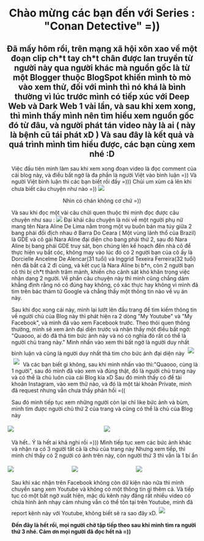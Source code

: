<h1 align="center" color="red"> 
Chào mừng các bạn đến với Series : "Conan Detective" =)) 
</h1>
<h2 align="center">  
Đã mấy hôm rồi, trên mạng xã hội xôn xao về một đoạn clip ch*t tay ch*t chân được lan truyền từ người này qua người khác mà nguồn gốc là từ một Blogger thuộc BlogSpot khiến mình tò mò vào xem thử, đối với mình thì nó khá là bình thường vì lúc trước mình có tiếp xúc với Deep Web và Dark Web 1 vài lần, và sau khi xem xong, thì mình thấy mình nên tìm hiểu xem nguồn gốc đó từ đâu, và người phát tán video này là ai ( này là bệnh cũ tái phát xD ) Và sau đây là kết quả và quá trình mình tìm hiểu được, các bạn cùng xem nhé :D 
</h2>
<p style="margin-left:15px"> 
Việc đầu tiên mình làm sau khi xem xong đoạn video là đọc comment của cái blog này, và điều bất ngờ là đa phần là người Việt vào bình luận =)) Và người Việt bình luận thì các bạn biết rồi đấy =))) Chủi um xùm cả lên khi chưa biết câu chuyện như nào =)) 
<img src="https://github.com/TrisKnightGamer/Conan-Detective/blob/master/4.png"> <p align="center">Nhìn có chán không cơ chứ =))</p> </img> 
</p>

<p style="margin-left:15px"> 
Và sau khi đọc một vài câu chửi quen thuộc thì mình đọc được câu chuyện như sau : 
<img src="https://github.com/TrisKnightGamer/Conan-Detective/blob/master/5.png"></img>
Đại khái câu chuyện là nói về một người phụ nữ mang tên Nara Aline De Lima nằm trong một vụ buôn bán ma túy giữa 2 bang phái đối địch nhau ở Barra Do Ceara ( Một vùng lãnh thổ của Brazil) là GDE và cô gái Nara Aline đại diện cho bang phái thứ 2, sau đó Nara Aline bị bang phái GDE truy sát, bọn chúng lên kế hoạch đến nhà cô để thực hiện vụ bắt cóc, không may vào lúc đó có 2 người bạn của cô ấy là Dorcielle Ancelme De Alencar(31 tuổi) và Inggrid Texeira Ferreira(32 tuổi) nên đã bắt cả 2 đi cùng, và kết cục là Nara Aline bị b*n, còn 2 người bạn cô thì bị ch*t thành trăm mảnh, khiến cho cảnh sát khó khăn trọng việc nhận dạng 2 người. Về phần câu chuyện này thì mình cũng chẳng dám khẳng định rằng nó có đúng hay không, có xác thực hay không vì mình đã tìm trên bác thám tử Google và chẳng thấy một thông tin nào về vụ án này.
</p>

<p style="margin-left:15px">
Sau khi đọc xong cái này, mình lại lướt lên đầu trang để tìm kiếm thông tin về người chủ của Blog này thì phát hiện ra 2 dòng "My Youtube" và "My Facebook", và mình đã vào xem Facebook trước. Theo thói quen thông thường, mình sẽ xem ảnh đại diện trước và nhận thấy một điều bất ngờ: "Quaooo, ai đó đã thả tim bức ảnh này và nó có nghĩa đó rất có thể là người chủ trang này." Mình nhấn vào xem thì bất ngờ là người duy nhất bình luận và cũng là người duy nhất thả tim cho bức ảnh đại diện này 
<img style="flex: 33.33%;padding: 5px;" src="https://github.com/TrisKnightGamer/Conan-Detective/blob/master/7.png"> </img> 
<img style="flex: 33.33%;padding: 5px;" src="https://github.com/TrisKnightGamer/Conan-Detective/blob/master/8.png"></img>
Và các bạn biết gì không, sau khi mình nhấn vào thì:"Quaooo, cùng là 1 người", sau đó mình đã vào xem và đúng thật, đó là người chủ trang này và có thể là chủ luôn của cái Blog kia xD Sau đó mình thấy có để tài khoản Instagram, vào xem thử nào, và đó là một tài khoản Private, mình đã request nhưng vẫn chưa thấy phản hồi =(( 
</p>
<p style="margin-left:15px">
Sau đó mình tiếp tục xem những người còn lại chỉ like bức ảnh và bùm, mình tìm được người chủ thứ 2 của trang và cũng có thể là chủ của Blog này 
<div class="row" style="display: flex;">
<img style="flex: 33.33%;padding: 5px;" src="https://github.com/TrisKnightGamer/Conan-Detective/blob/master/10.png"></img> 
<img style="flex: 33.33%;padding: 5px;" src="https://github.com/TrisKnightGamer/Conan-Detective/blob/master/11.png"></img>
</div>
</p>
<p style="margin-left:15px">
Và hết.. Ý là hết ai khả nghi rồi =))) Mình tiếp tục xem các bức ảnh khác và nhận ra có 3 người tất cả là chủ của trang này 
Nhưng xem tiếp, thì mình chỉ thấy có 2 người có ảnh trên này, còn người thứ 3 thì vẫn là 1 bí ẩn 
<div class="row" style="display: flex;">
<img style="flex: 33.33%;padding: 5px;" src="https://github.com/TrisKnightGamer/Conan-Detective/blob/master/1.png"></img>
<img style="flex: 33.33%;padding: 5px;" src="https://github.com/TrisKnightGamer/Conan-Detective/blob/master/2.png"></img> 
<img style="flex: 33.33%;padding: 5px;" src="https://github.com/TrisKnightGamer/Conan-Detective/blob/master/3.png"></img> 
</div>
</p>
<p style="margin-left:15px">Sau khi xác nhận trên Facebook không còn dữ kiện nào nữa thì mình chuyển sang xem Youtube và không có một thông tin gì thêm cả. Và tiếp tục có một bất ngờ xuất hiện, mặc dù kênh này đăng rất nhiều video có chứa hình ảnh nhạy cảm nhưng vẫn có thể tồn tại trên Youtube, mình đã report kênh này với Youtube, không biết sẽ ra sao đây xD.<img style="flex: 33.33%;padding: 5px;" src="https://github.com/TrisKnightGamer/Conan-Detective/blob/master/13.png"></img> 
</p>
<p style="margin-left:15px; font-weight: bold;"> Đến đây là hết rồi, mọi người chờ tập tiếp theo sau khi mình tìm ra người thứ 3 nhé. Cảm ơn mọi người đã đọc hết nà =))</p>

